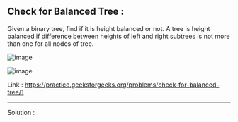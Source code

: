 ## Check for Balanced Tree :

Given a binary tree, find if it is height balanced or not. 
A tree is height balanced if difference between heights of left and right subtrees is not more than one for all nodes of tree. 

![image](https://user-images.githubusercontent.com/23376002/159155105-09a567d9-d93c-446b-8045-7867c64c213f.png)

![image](https://user-images.githubusercontent.com/23376002/159155114-3135e27d-471b-41e7-a9b9-6aad85667160.png)

Link : https://practice.geeksforgeeks.org/problems/check-for-balanced-tree/1


---------------------------------------------------------------------------------------------------------------------------------------------------


Solution :




